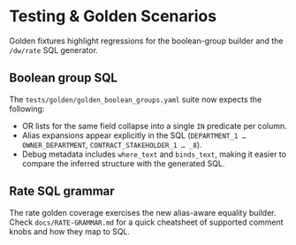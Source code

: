 # Testing & Golden Scenarios

Golden fixtures highlight regressions for the boolean-group builder and the
`/dw/rate` SQL generator.

## Boolean group SQL

The `tests/golden/golden_boolean_groups.yaml` suite now expects the following:

* OR lists for the same field collapse into a single `IN` predicate per column.
* Alias expansions appear explicitly in the SQL (`DEPARTMENT_1 …
  OWNER_DEPARTMENT`, `CONTRACT_STAKEHOLDER_1 … _8`).
* Debug metadata includes `where_text` and `binds_text`, making it easier to
  compare the inferred structure with the generated SQL.

## Rate SQL grammar

The rate golden coverage exercises the new alias-aware equality builder.
Check `docs/RATE-GRAMMAR.md` for a quick cheatsheet of supported comment knobs
and how they map to SQL.
